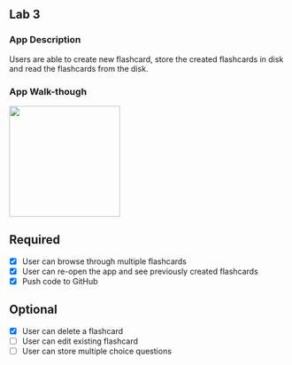 ## Lab 3

### App Description
Users are able to create new flashcard, store the created flashcards in disk and read the flashcards from the disk.

### App Walk-though
<img src="http://g.recordit.co/rTnqkhvrMy.gif" width=200><br>

## Required
- [x] User can browse through multiple flashcards
- [x] User can re-open the app and see previously created flashcards
- [x] Push code to GitHub
## Optional
- [x] User can delete a flashcard
- [ ] User can edit existing flashcard
- [ ] User can store multiple choice questions

